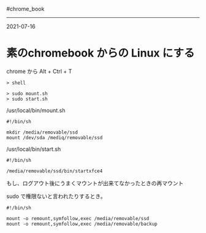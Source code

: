 #chrome_book 

---
2021-07-16

# 素のchromebook からの Linux にする

chrome から Alt + Ctrl + T

```shell
> shell

> sudo mount.sh
> sudo start.sh
```

/usr/local/bin/mount.sh

```shell
#!/bin/sh

mkdir /media/removable/ssd
mount /dev/sda /mediq/removable/ssd
```

/usr/local/bin/start.sh
 
 ```shell
#!/bin/sh

/media/removable/ssd/bin/startxfce4
```

もし、ログアウト後にうまくマウントが出来てなかったときの再マウント

sudo で権限ないと言われたりするとき。


```shell
#!/bin/sh

mount -o remount,symfollow,exec /media/removable/ssd
mount -o remount,symfollow,exec /media/removable/backup
```
